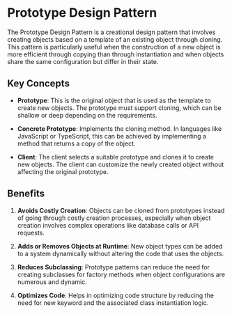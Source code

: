 # Prototype Design Pattern

The Prototype Design Pattern is a creational design pattern that involves creating objects based on a template of an existing object through cloning. This pattern is particularly useful when the construction of a new object is more efficient through copying than through instantiation and when objects share the same configuration but differ in their state.

## Key Concepts

- **Prototype**: This is the original object that is used as the template to create new objects. The prototype must support cloning, which can be shallow or deep depending on the requirements.

- **Concrete Prototype**: Implements the cloning method. In languages like JavaScript or TypeScript, this can be achieved by implementing a method that returns a copy of the object.

- **Client**: The client selects a suitable prototype and clones it to create new objects. The client can customize the newly created object without affecting the original prototype.

## Benefits

1. **Avoids Costly Creation**: Objects can be cloned from prototypes instead of going through costly creation processes, especially when object creation involves complex operations like database calls or API requests.

2. **Adds or Removes Objects at Runtime**: New object types can be added to a system dynamically without altering the code that uses the objects.

3. **Reduces Subclassing**: Prototype patterns can reduce the need for creating subclasses for factory methods when object configurations are numerous and dynamic.

4. **Optimizes Code**: Helps in optimizing code structure by reducing the need for new keyword and the associated class instantiation logic.
